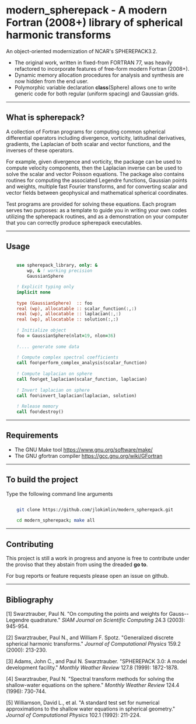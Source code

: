 # **modern\_spherepack - A modern Fortran (2008+) library of spherical harmonic transforms**

An object-oriented modernization of NCAR's SPHEREPACK3.2. 

* The original work, written in fixed-from FORTRAN 77, was heavily refactored to incorporate features of free-form modern Fortran (2008+). 
* Dynamic memory allocation procedures for analysis and synthesis are now hidden from the end user.
* Polymorphic variable declaration **class**(Sphere) allows one to write generic code for both regular (uniform spacing) and Gaussian grids.

-----------------------------------------------------------------------------

## What is spherepack?

A collection of Fortran programs for computing common spherical differential operators including divergence, vorticity, latitudinal derivatives, gradients, the Laplacian of both scalar and vector functions, and the inverses of these operators.

For example, given divergence and vorticity, the package can be used to compute velocity components, then the Laplacian inverse can be used to solve the scalar and vector Poisson equations. The package also contains routines for computing the associated Legendre functions, Gaussian points and weights, multiple fast Fourier transforms, and for converting scalar and vector fields between geophysical and mathematical spherical coordinates.

Test programs are provided for solving these equations. Each program serves two purposes: as a template to guide you in writing your own codes utilizing the spherepack routines, and as a demonstration on your computer that you can correctly produce spherepack executables.

-----------------------------------------------------------------------------

## Usage

```fortran
        	
    use spherepack_library, only: &
        wp, & ! working precision
        GaussianSphere

    ! Explicit typing only
    implicit none
    
    type (GaussianSphere)  :: foo
    real (wp), allocatable :: scalar_function(:,:)
    real (wp), allocatable :: laplacian(:,:)
    real (wp), allocatable :: solution(:,:)
    
    ! Initialize object
    foo = GaussianSphere(nlat=19, nlon=36)
    
    !.... generate some data
    
    ! Compute complex spectral coefficients
    call foo%perform_complex_analysis(scalar_function)
    
    ! Compute laplacian on sphere
    call foo%get_laplacian(scalar_function, laplacian)
    
    ! Invert laplacian on sphere
    call foo%invert_laplacian(laplacian, solution)
    
    ! Release memory
    call foo%destroy()

```

-----------------------------------------------------------------------------

## Requirements

* The GNU Make tool https://www.gnu.org/software/make/
* The GNU gfortran compiler https://gcc.gnu.org/wiki/GFortran

-----------------------------------------------------------------------------


## To build the project

Type the following command line arguments

```bash

	git clone https://github.com/jlokimlin/modern_spherepack.git
	
	cd modern_spherepack; make all
```

-----------------------------------------------------------------------------

## Contributing

This project is still a work in progress and anyone is free to contribute under the proviso that they abstain from using the dreaded **go to**.

For bug reports or feature requests please open an issue on github.

-----------------------------------------------------------------------------


## Bibliography

[1] Swarztrauber, Paul N. "On computing the points and weights for Gauss--Legendre quadrature." *SIAM Journal on Scientific Computing* 24.3 (2003): 945-954.

[2] Swarztrauber, Paul N., and William F. Spotz. "Generalized discrete spherical harmonic transforms." *Journal of Computational Physics* 159.2 (2000): 213-230.

[3] Adams, John C., and Paul N. Swarztrauber. "SPHEREPACK 3.0: A model development facility." *Monthly Weather Review* 127.8 (1999): 1872-1878.

[4] Swarztrauber, Paul N. "Spectral transform methods for solving the shallow-water equations on the sphere." *Monthly Weather Review* 124.4 (1996): 730-744.

[5] Williamson, David L., et al. "A standard test set for numerical approximations to the shallow water equations in spherical geometry." *Journal of Computational Physics* 102.1 (1992): 211-224.



